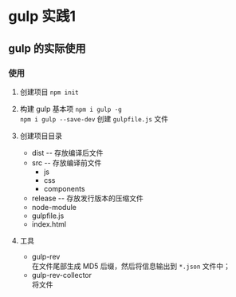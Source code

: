 # gulp 实践1

## gulp 的实际使用

### 使用

1. 创建项目 `npm init`
2. 构建 gulp 基本项
    `npm i gulp -g`  
    `npm i gulp --save-dev`
    创建 `gulpfile.js` 文件
3. 创建项目目录

    - dist -- 存放编译后文件
    - src -- 存放编译前文件
        - js
        - css
        - components
    - release -- 存放发行版本的压缩文件
    - node-module
    - gulpfile.js
    - index.html
4. 工具

    - gulp-rev  
        在文件尾部生成 MD5 后缀，然后将信息输出到 `*.json` 文件中；
    - gulp-rev-collector  
        将文件